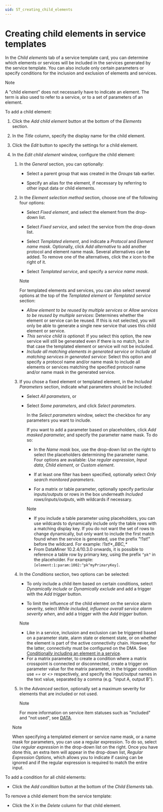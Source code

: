 ```yaml
---
uid: ST_creating_child_elements
---
```


# Creating child elements in service templates

In the *Child elements* tab of a service template card, you can determine which elements or services will be included in the services generated by the service template. You can also include only certain parameters or specify conditions for the inclusion and exclusion of elements and services.

> [!NOTE]
> A "child element" does not necessarily have to indicate an element. The term is also used to refer to a service, or to a set of parameters of an element.

To add a child element:

1. Click the *Add child element* button at the bottom of the *Elements* section.

1. In the *Title* column, specify the display name for the child element.

1. Click the *Edit* button to specify the settings for a child element.

1. In the *Edit child element* window, configure the child element:

   1. In the *General* section, you can optionally:

      - Select a parent group that was created in the *Groups* tab earlier.

      - Specify an alias for the element, if necessary by referring to other input data or child elements.

   1. In the *Element selection method* section, choose one of the following four options:

      - Select *Fixed element*, and select the element from the drop-down list.

      - Select *Fixed service*, and select the service from the drop-down list.

      - Select *Templated element*, and indicate a *Protocol* and *Element name mask*. Optionally, click *Add alternative* to add another protocol and element name mask. Several alternatives can be added. To remove one of the alternatives, click the *x* icon to the right of it.

      - Select *Templated service*, and specify a *service name mask*.

      > [!NOTE]
      > For templated elements and services, you can also select several options at the top of the *Templated element* or *Templated service* section:
      >
      > - *Allow element to be reused by multiple services* or *Allow services to be reused by multiple services*: Determines whether the element or service can be reused. If this is not selected, you will only be able to generate a single new service that uses this child  element or service.
      > - *This service child is optional*: If you select this option, the new service will still be generated even if there is no match, but in that case the templated element or service will not be included.
      > - *Include all matching elements in generated service* or *Include all matching services in generated service*: Select this option and specify a protocol name and/or name mask to include all elements or services matching the specified protocol name and/or name mask in the generated service.

   1. If you chose a fixed element or templated element, in the *Included Parameters* section, indicate what parameters should be included:

      - Select *All parameters*, or

      - Select *Some parameters*, and click *Select parameters*.

        In the *Select parameters* window, select the checkbox for any parameters you want to include.

        If you want to add a parameter based on placeholders, click *Add masked parameter,* and specify the parameter name mask. To do so:

        - In the *Name mask* box, use the drop-down list on the right to select the placeholders determining the parameter name. Four options are available: *Use regular expression*, *Input data*, *Child element*, or *Custom element*.

        - If at least one filter has been specified, optionally select *Only search monitored parameters*.

        - For a matrix or table parameter, optionally specify particular inputs/outputs or rows in the box underneath *Included rows/inputs/outputs*, with wildcards if necessary.

        > [!NOTE]
        >
        > - If you include a table parameter using placeholders, you can use wildcards to dynamically include only the table rows with a matching display key. If you do not want the set of rows to change dynamically, but only want to include the first match found when the service is generated, use the prefix "!1st!" before the wildcard. For example: *!1st!\*\_BBC\_\**
        > - From DataMiner 10.2.4/10.3.0 onwards, it is possible to reference a table row by primary key, using the prefix `^pk^` in the placeholder. For example: `[element:1:param:1002:^pk^myPrimaryKey]`.

   1. In the *Conditions* section, two options can be selected:

      - To only include a child item based on certain conditions, select *Dynamically include* or *Dynamically exclude* and add a trigger with the *Add trigger* button.

      - To limit the influence of the child element on the service alarm severity, select *While included, influence overall service alarm severity when*, and add a trigger with the *Add trigger* button.

      > [!NOTE]
      >
      > - Like in a service, inclusion and exclusion can be triggered based on a parameter state, alarm state or element state, or on whether the element is part of the active connectivity chain. However, for the latter, connectivity must be configured on the DMA. See [Conditionally including an element in a service](xref:Conditionally_including_an_element_in_a_service).
      > - For a matrix parameter, to create a condition where a matrix crosspoint is connected or disconnected, create a trigger on parameter value for the matrix parameter, in the trigger condition use *==* or *\<\>* respectively, and specify the input/output names in the text value, separated by a comma (e.g. "input A, output B").

   1. In the *Advanced* section, optionally set a maximum severity for elements that are included or not used.

      > [!NOTE]
      > For more information on service item statuses such as "included" and "not used", see [DATA](xref:Service_card_pages#data).

    > [!NOTE]
    > When specifying a templated element or service name mask, or a name mask for parameters, you can use a regular expression. To do so, select *Use regular expression* in the drop-down list on the right. Once you have done this, an extra item will appear in the drop-down list, *Regular Expression Options*, which allows you to indicate if casing can be ignored and if the regular expression is required to match the entire input.

To add a condition for all child elements:

- Click the *Add condition* button at the bottom of the *Child Elements* tab.

To remove a child element from the service template:

- Click the X in the *Delete* column for that child element.
